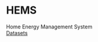 # HEMS
Home Energy Management System   
<a href="https://archive.ics.uci.edu/ml/datasets/Individual+household+electric+power+consumption" target="_blank">Datasets</a>    
